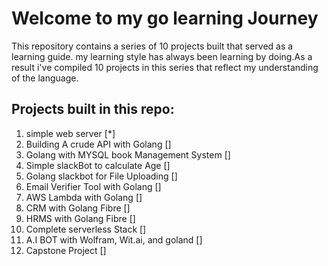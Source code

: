 # Welcome to my go learning Journey

This repository contains a series of 10 projects built that served as a learning guide.
my learning style has always been learning by doing.As a result i've compiled 10 projects in this series that reflect my understanding of the language.

## Projects built in this repo:
1. simple web server [*]
2. Building A crude API with Golang []
3. Golang with MYSQL book Management System []
4. Simple slackBot to calculate Age []
5. Golang slackbot for File Uploading []
6. Email Verifier Tool with Golang []
7. AWS Lambda with Golang []
8. CRM with Golang Fibre []
9. HRMS with Golang Fibre []
10. Complete serverless Stack []
11. A.I BOT with Wolfram, Wit.ai, and goland []
12. Capstone Project []
